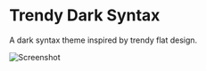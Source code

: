 # Trendy Dark Syntax

A dark syntax theme inspired by trendy flat design.

![Screenshot](https://raw.githubusercontent.com/teddybradford/trendy-light-ui/master/screenshot.png)
